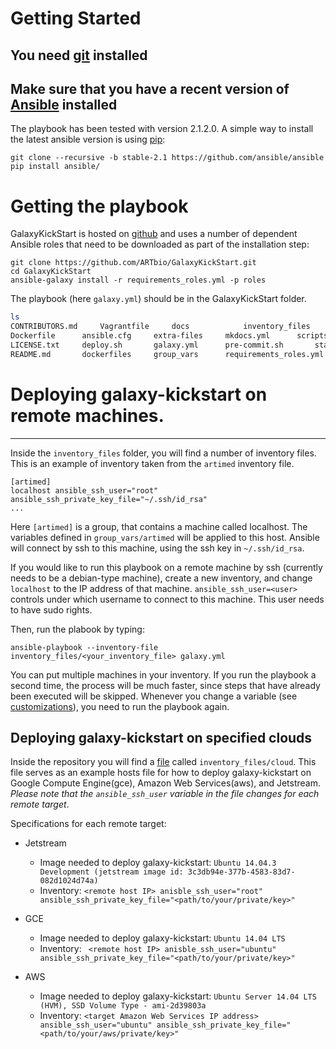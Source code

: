 # Getting Started

## You need [git](https://git-scm.com/) installed 
## Make sure that you have a recent version of [Ansible](https://github.com/ansible/) installed
The playbook has been tested with version 2.1.2.0.
A simple way to install the latest ansible version is using [pip](https://pip.pypa.io/en/stable/quickstart/):

```
git clone --recursive -b stable-2.1 https://github.com/ansible/ansible
pip install ansible/
```

# Getting the playbook

[//]: # (TODO: Once we do releases, we include the submodules and hence users can just download the playbook without git)

GalaxyKickStart is hosted on
[github](https://github.com/ARTbio/GalaxyKickStart.git) and uses a number of
dependent Ansible roles that need to be downloaded as part of the installation
step:

```
git clone https://github.com/ARTbio/GalaxyKickStart.git
cd GalaxyKickStart
ansible-galaxy install -r requirements_roles.yml -p roles
```

The playbook (here `galaxy.yml`) should be in the GalaxyKickStart folder.
```bash
ls
CONTRIBUTORS.md		Vagrantfile		docs			inventory_files		roles
Dockerfile		ansible.cfg		extra-files		mkdocs.yml		scripts
LICENSE.txt		deploy.sh		galaxy.yml		pre-commit.sh		startup.sh
README.md		dockerfiles		group_vars		requirements_roles.yml	templates
```

# Deploying galaxy-kickstart on remote machines.
----

Inside the `inventory_files` folder, you will find a number of inventory files.
This is an example of inventory taken from the `artimed` inventory file.

```
[artimed]
localhost ansible_ssh_user="root" ansible_ssh_private_key_file="~/.ssh/id_rsa"
...
```

Here `[artimed]` is a group, that contains a machine called localhost.
The variables defined in `group_vars/artimed` will be applied to this host.
Ansible will connect by ssh to this machine, using the ssh key in `~/.ssh/id_rsa`.

If you would like to run this playbook on a remote machine by ssh (currently needs to be a debian-type machine),
create a new inventory, and change `localhost` to the IP address of that machine.
`ansible_ssh_user=<user>` controls under which username to connect to this machine.
This user needs to have sudo rights.

Then, run the plabook by typing:
```
ansible-playbook --inventory-file inventory_files/<your_inventory_file> galaxy.yml
```

You can put multiple machines in your inventory.
If you run the playbook a second time, the process will be much faster, since steps that have already been executed will be skipped.
Whenever you change a variable (see [customizations](customizations.md)), you need to run the playbook again.

## Deploying galaxy-kickstart on specified clouds

Inside the repository you will find a [file](https://github.com/ARTbio/GalaxyKickStart/tree/master/inventory_files/cloud) called
`inventory_files/cloud`. This file serves as an example hosts file
for how to deploy galaxy-kickstart on Google Compute Engine(gce), Amazon Web Services(aws), and Jetstream. *Please note
that the `ansible_ssh_user` variable in the file changes for each remote target*.



Specifications for each remote target:

* Jetstream
    * Image needed to deploy galaxy-kickstart:
        `Ubuntu 14.04.3 Development (jetstream image id: 3c3db94e-377b-4583-83d7-082d1024d74a)`
    *  Inventory: `<remote host IP> anisble_ssh_user="root" ansible_ssh_private_key_file="<path/to/your/private/key>"`

* GCE
    * Image needed to deploy galaxy-kickstart: `Ubuntu 14.04 LTS`
    * Inventory: ` <remote host IP> anisble_ssh_user="ubuntu" ansible_ssh_private_key_file="<path/to/your/private/key>"`

* AWS
    * Image needed to deploy galaxy-kickstart: `Ubuntu Server 14.04 LTS (HVM), SSD Volume Type - ami-2d39803a`
    * Inventory: `<target Amazon Web Services IP address> ansible_ssh_user="ubuntu" ansible_ssh_private_key_file="<path/to/your/aws/private/key>"`
